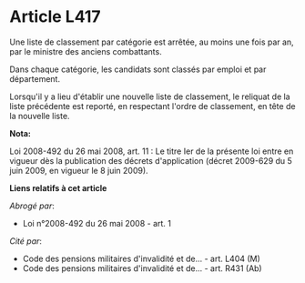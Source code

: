 # Article L417

Une liste de classement par catégorie est arrêtée, au moins une fois par an, par le ministre des anciens combattants.

Dans chaque catégorie, les candidats sont classés par emploi et par département.

Lorsqu'il y a lieu d'établir une nouvelle liste de classement, le reliquat de la liste précédente est reporté, en respectant
l'ordre de classement, en tête de la nouvelle liste.

**Nota:**

Loi 2008-492 du 26 mai 2008, art. 11 : Le titre Ier de la présente loi entre en vigueur dès la publication des décrets
d'application (décret 2009-629 du 5 juin 2009, en vigueur le 8 juin 2009).

**Liens relatifs à cet article**

_Abrogé par_:

  - Loi n°2008-492 du 26 mai 2008 - art. 1

_Cité par_:

  - Code des pensions militaires d'invalidité et de... - art. L404 (M)
  - Code des pensions militaires d'invalidité et de... - art. R431 (Ab)
